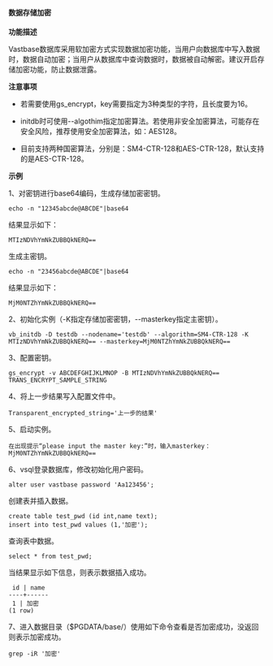 #### 数据存储加密

**功能描述**

Vastbase数据库采用软加密方式实现数据加密功能，当用户向数据库中写入数据时，数据自动加密；当用户从数据库中查询数据时，数据被自动解密。建议开启存储加密功能，防止数据泄露。

**注意事项**

- 若需要使用gs_encrypt，key需要指定为3种类型的字符，且长度要为16。

- initdb时可使用--algothim指定加密算法。若使用非安全加密算法，可能存在安全风险，推荐使用安全加密算法，如：AES128。

- 目前支持两种国密算法，分别是：SM4-CTR-128和AES-CTR-128，默认支持的是AES-CTR-128。

**示例**

1、对密钥进行base64编码，生成存储加密密钥。

```
echo -n "12345abcde@ABCDE"|base64
```

结果显示如下：

```
MTIzNDVhYmNkZUBBQkNERQ==
```

生成主密钥。

```
echo -n "23456abcde@ABCDE"|base64
```

结果显示如下：

```
MjM0NTZhYmNkZUBBQkNERQ==
```

2、初始化实例（-K指定存储加密密钥，--masterkey指定主密钥）。

```
vb_initdb -D testdb --nodename='testdb' --algorithm=SM4-CTR-128 -K MTIzNDVhYmNkZUBBQkNERQ== --masterkey=MjM0NTZhYmNkZUBBQkNERQ==
```

3、配置密钥。

```
gs_encrypt -v ABCDEFGHIJKLMNOP -B MTIzNDVhYmNkZUBBQkNERQ== TRANS_ENCRYPT_SAMPLE_STRING
```

4、将上一步结果写入配置文件中。

```
Transparent_encrypted_string='上一步的结果'
```

5、启动实例。

```
在出现提示“please input the master key:”时，输入masterkey：MjM0NTZhYmNkZUBBQkNERQ==
```

6、vsql登录数据库，修改初始化用户密码。

```
alter user vastbase password 'Aa123456';
```

创建表并插入数据。

```
create table test_pwd (id int,name text);
insert into test_pwd values (1,'加密');
```

查询表中数据。

```
select * from test_pwd;
```

当结果显示如下信息，则表示数据插入成功。

```
 id | name 
----+------
 1 | 加密
(1 row)
```

7、进入数据目录（$PGDATA/base/）使用如下命令查看是否加密成功，没返回则表示加密成功。

```
grep -iR '加密' 
```


